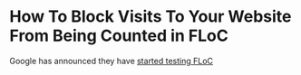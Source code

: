 # How To Block Visits To Your Website From Being Counted in FLoC

Google has announced they have [started testing FLoC](https://blog.google/products/ads-commerce/2021-01-privacy-sandbox/)